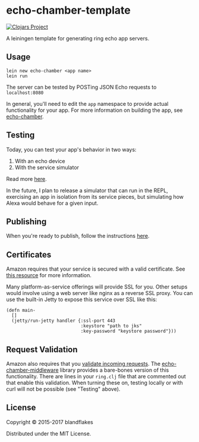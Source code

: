 # echo-chamber-template

[![Clojars Project](http://clojars.org/echo-chamber/lein-template/latest-version.svg)](http://clojars.org/echo-chamber/lein-template)

A leiningen template for generating ring echo app servers.


## Usage

    lein new echo-chamber <app name>
    lein run

The server can be tested by POSTing JSON Echo requests to `localhost:8080`

In general, you'll need to edit the `app` namespace to provide actual functionality for your app. For more information on building the app, see [echo-chamber](https://github.com/blandflakes/echo-chamber).

## Testing

Today, you can test your app's behavior in two ways:

1. With an echo device
2. With the service simulator

Read more [here](https://developer.amazon.com/public/solutions/alexa/alexa-skills-kit/docs/testing-an-alexa-skill).

In the future, I plan to release a simulator that can run in the REPL, exercising an app in isolation from its service pieces, but simulating how Alexa would behave for a given input.

## Publishing
When you're ready to publish, follow the instructions [here](https://developer.amazon.com/public/solutions/alexa/alexa-skills-kit/docs/publishing-an-alexa-skill).

## Certificates
Amazon requires that your service is secured with a valid certificate. See [this resource](https://developer.amazon.com/public/solutions/alexa/alexa-skills-kit/docs/registering-and-managing-alexa-skills-in-the-developer-portal#About%20the%20SSL%20Options) for more information.

Many platform-as-service offerings will provide SSL for you. Other setups would involve using a web server like nginx as a reverse SSL proxy. You can use the built-in Jetty to expose this service over SSL like this:

    (defn main-
      []
      (jetty/run-jetty handler {:ssl-port 443
                                :keystore "path to jks"
                                :key-password "keystore password"}))


## Request Validation
Amazon also requires that you [validate incoming requests](https://developer.amazon.com/docs/custom-skills/host-a-custom-skill-as-a-web-service.html#verifying-that-the-request-was-sent-by-alexa). The [echo-chamber-middleware](https://github.com/blandflakes/echo-chamber-middleware) library provides a bare-bones version of this functionality. There are lines in your `ring.clj` file that are commented out that enable this validation. When turning these on, testing locally or with curl will not be possible (see "Testing" above).

## License

Copyright © 2015-2017 blandflakes

Distributed under the MIT License.
